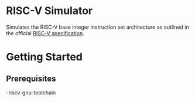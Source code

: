 # RISC-V Simulator
Simulates the RISC-V base integer instruction set architecture as outlined in the official [RISC-V specification](https://riscv.org/wp-content/uploads/2017/05/riscv-spec-v2.2.pdf).

# Getting Started
## Prerequisites
  -riscv-gnu-toolchain

